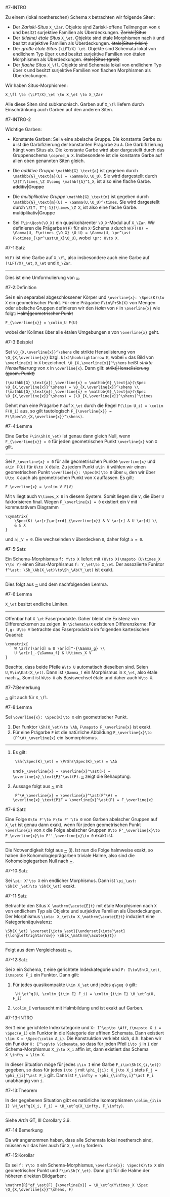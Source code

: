 #7-INTRO

Zu einem (lokal noetherschen) Schema `X` betrachten wir folgende Siten:

* Der *Zariski-Situs* `X_\Zar`. Objekte sind Zariski-offene Teilmengen von `X` und besitzt surjektive Familien als Überdeckungen. ~~Zariski|Situs~~
* Der *(kleine) étale Situs* `X_\et`. Objekte sind étale Morphismen nach `X` und besitzt surjektive Familien als Überdeckungen. ~~étale|Situs (klein)~~
* Der *große étale Situs* `(\LFT/X)_\et`. Objekte sind Schemata lokal von endlichem Typ über `X` und besitzt surjektive Familien von étalen Morphismen als Überdeckungen. ~~étale|Situs (groß)~~
* Der *flache Situs* `X_\fl`. Objekte sind Schemata lokal von endlichem Typ über `X` und besitzt surjektive Familien von flachen Morphismen als Überdeckungen.

Wir haben Situs-Morphismen:

    X_\fl \to (\LFT/X)_\et \to X_\et \to X_\Zar

Alle diese Siten sind subkanonisch. Garben auf `X_\fl` liefern durch Einschränkung auch Garben auf den anderen Siten.

#7-INTRO-2

Wichtige Garben:

* Konstante Garben: Sei `A` eine abelsche Gruppe. Die konstante Garbe zu `A` ist die Garbifizierung der konstanten Prägarbe zu `A`. Die Garbifizierung hängt vom Situs ab. Die konstante Garbe wird aber dargestellt durch das Gruppenschema `\coprod_A X`. Insbesondere ist die konstante Garbe auf allen oben genannten Siten gleich.

* Die *additive Gruppe* `\mathbb{G}_\text{a}` ist gegeben durch `\mathbb{G}_\text{a}(U) = \Gamma(U,\O_U)`. Sie wird dargestellt durch `\Z[T]\times_\Z X\cong \mathbf{A}^1_X`, ist also eine flache Garbe. ~~additiv|Gruppe~~

* Die *multiplikative Gruppe* `\mathbb{G}_\text{m}` ist gegeben durch `\mathbb{G}_\text{m}(U) = \Gamma(U,\O_U)^\times`. Sie wird dargestellt durch `\Z[T, T^{-1}]\times_\Z X`, ist also eine flache Garbe. ~~multiplikativ|Gruppe~~

* Sei `F\in\Qcoh(\O_X)` ein quasikohärenter `\O_X`-Modul auf `X_\Zar`. Wir definieren die Prägarbe `W(F)` für ein `X`-Schema `U` durch `W(F)(U) = \Gamma(U, F\otimes_{\O_X} \O_U) = \Gamma(U, \pr^\ast F\otimes_{\pr^\ast\O_X}\O_U)`, wobei `\pr: U\to X`.

#7-1:Satz

`W(F)` ist eine Garbe auf `X_\fl`, also insbesondere auch eine Garbe auf `(\LFT/X)_\et`, `X_\et` und `X_\Zar`.

---

Dies ist eine Umformulierung von [~](#5-26).

#7-2:Definition

Sei `K` ein separabel abgeschlossener Körper und `\overline{x}: \Spec(K)\to X` ein geometrischer Punkt. Für eine Prägarbe `F\in\PrSh(X)` von Mengen oder abelsche Gruppen definieren wir den *Halm* von `F` in `\overline{x}` wie folgt: ~~Halm|geometrischer Punkt~~

    F_{\overline{x}} = \colim_U F(U)

wobei der Kolimes über alle étalen Umgebungen `U` von `\overline{x}` geht.

#7-3:Beispiel

Sei `\O_{X,\overline{x}}^\shens` die strikte Henselisierung von `\O_{X,\overline{x}}` bzgl. `k(x)\hookrightarrow K`, wobei `x` das Bild von `\overline{x}` in `X` bezeichnet. `\O_{X,\overline{x}}^\shens` heißt *strikte Henselisierung* von `X` in `\overline{x}`. Dann gilt: ~~strikt|Henselisierung (geom. Punkt)~~

    (\mathbb{G}_\text{a})_\overline{x} = \mathbb{G}_\text{a}(\Spec \O_{X,\overline{x}}^\shens) = \O_{X,\overline{x}}^\shens \\
    (\mathbb{G}_\text{m})_\overline{x} = \mathbb{G}_\text{m}(\Spec \O_{X,\overline{x}}^\shens) = (\O_{X,\overline{x}}^\shens)^\times

Dehnt man eine Prägarbe `F` auf `X_\et` durch die Regel `F(\lim U_i) = \colim F(U_i)` aus, so gilt tautologisch `F_{\overline{x}} = F(\Spec\O_{X,\overline{x}}^\shens)`.

#7-4:Lemma

Eine Garbe `F\in\Sh(X_\et)` ist genau dann gleich Null, wenn `F_{\overline{x}} = 0` für jeden geometrischen Punkt `\overline{x}` von `X` gilt.

---

Sei `F_\overline{x} = 0` für alle geometrischen Punkte `\overline{x}` und `a\in F(U)` für `U\to X` étale. Zu jedem Punkt `u\in U` wählen wir einen geometrischen Punkt `\overline{x}: \Spec(K)\to U` über `u`, den wir über `U\to X` auch als geometrischen Punkt von `X` auffassen. Es gilt:

    F_\overline{x} = \colim_V F(V)

Mit `V` liegt auch `V\times_X U` in diesem System. Somit liegen die `V`, die über `U` faktorisieren final. Wegen `F_\overline{x} = 0` existiert ein `V` mit kommutativem Diagramm

    \xymatrix{
        \Spec(K) \ar[r]\ar[rrd]_{\overline{x}} & V \ar[r] & U \ar[d] \\
        & & X
    }

und `a|_V = 0`. Die wechselnden `V` überdecken `U`, daher folgt `a = 0`.

#7-5:Satz

Ein Schema-Morphismus `f: Y\to X` liefert mit `(U\to X)\mapsto (U\times_X Y\to Y)` einen Situs-Morphismus `f: Y_\et\to X_\et`. Der assoziierte Funktor `f^\ast: \Sh_\Ab(X_\et)\to\Sh_\Ab(Y_\et)` ist exakt.

---

Dies folgt aus [~](#3-28) und dem nachfolgenden Lemma.

#7-6:Lemma

`X_\et` besitzt endliche Limiten.

---

Offenbar hat `X_\et` Faserprodukte. Daher bleibt die Existenz von Differenzkernen zu zeigen. In `\Schemata/X` existieren Differenzkerne: Für `f,g: U\to V` betrachte das Faserprodukt `W` im folgenden kartesischen Quadrat:

    \xymatrix{
        W \ar[r]\ar[d] & U \ar[d]^-{\Gamma_g} \\
        U \ar[r]_-{\Gamma_f} & U\times_X V
    }

Beachte, dass beide Pfeile `W\to U` automatisch dieselben sind. Seien `U,V\in\Kat(X_\et)`. Dann ist `\Gamma_f` ein Morphismus in `X_\et`, also étale nach [~](#6-12). Somit ist `W\to U` als Basiswechsel étale und daher auch `W\to X`.

#7-7:Bemerkung

[~](#7-5) gilt auch für `X_\fl`.

#7-8:Lemma

Sei `\overline{x}: \Spec(K)\to X` ein geometrischer Punkt.

1. Der Funktor `\Sh(X_\et)\to \Ab`, `F\mapsto F_\overline{x}` ist exakt.
2. Für eine Prägarbe `F` ist die natürliche Abbildung `F_\overline{x}\to (F^\#)_\overline{x}` ein Isomorphismus.

---

1. Es gilt:

        \Sh(\Spec(K)_\et) = \PrSh(\Spec(K)_\et) = \Ab

    und `F_\overline{x} = \overline{x}^\ast(F) = \overline{x}_\text{P}^\ast(F)`. [~](#7-5) zeigt die Behauptung.

2. Aussage folgt aus [~](#3-27) mit:

        F^\#_\overline{x} = \overline{x}^\ast(F^\#) = \overline{x}_\text{P}F = \overline{x}^\ast(F) = F_\overline{x}

#7-9:Satz

Eine Folge `0\to F'\to F\to F''\to 0` von Garben abelscher Gruppen auf `X_\et` ist genau dann exakt, wenn für jeden geometrischen Punkt `\overline{x}` von `X` die Folge abelscher Gruppen `0\to F'_\overline{x}\to F_\overline{x}\to F''_\overline{x}\to 0` exakt ist.

---

Die Notwendigkeit folgt aus [~](#7-8) (i). Ist nun die Folge halmweise exakt, so haben die Kohomologieprägarben triviale Halme, also sind die Kohomologiegarben Null nach [~](#7-4).

#7-10:Satz

Sei `\pi: X'\to X` ein endlicher Morphismus. Dann ist `\pi_\ast: \Sh(X'_\et)\to \Sh(X_\et)` exakt.

#7-11:Satz

Betrachte den Situs `X_\mathrm{\acute{E}t}` mit étale Morphismen nach `X` von endlichem Typ als Objekte und surjektive Familien als Überdeckungen. Der Morphismus `\iota: X_\et\to X_\mathrm{\acute{E}t}` induziert eine Kategorienäquivalenz:

    \Sh(X_\et) \overset{\iota_\ast}{\underset{\iota^\ast}{\longleftrightarrow}} \Sh(X_\mathrm{\acute{E}t})

---

Folgt aus dem Vergleichssatz [~](#4-24).

#7-12:Satz

Sei `X` ein Schema, `I` eine gerichtete Indexkategorie und `F: I\to\Sh(X_\et)`, `i\mapsto F_i` ein Funktor. Dann gilt:

1. Für jedes quasikompakte `U\in X_\et` und jedes `q\geq 0` gilt:

        \H_\et^q(U, \colim_{i\in I} F_i) = \colim_{i\in I} \H_\et^q(U, F_i)

2. `\colim_I` vertauscht mit Halmbildung und ist exakt auf Garben.

#7-13-INTRO

Sei `I` eine gerichtete Indexkategorie und `X: I^\op\to \Aff`, `i\mapsto X_i = \Spec(A_i)` ein Funktor in die Kategorie der affinen Schemata. Dann existiert `\lim X = \Spec(\colim A_i)`. Die Konstruktion verklebt sich, d.h. haben wir ein Funktor `X: I^\op\to \Schemata`, so dass für jeden Pfeil `i\to j` in `I` der Schema-Morphismus `X_j\to X_i` affin ist, dann existiert das Schema `X_\infty = \lim X`.

In dieser Situation möge für jedes `i\in I` eine Garbe `F_i\in\Sh(X_{i,\et})` gegeben, so dass für jedes `i\to j` mit `\phi_{ji}: X_j\to X_i` stets `F_j = \phi_{ji}^\ast F_i` gilt. Dann ist `F_\infty = \phi_{\infty,i}^\ast F_i` unabhängig von `i`.

#7-13:Theorem

In der gegebenen Situation gibt es natürliche Isomorphismen `\colim_{i\in I} \H_\et^q(X_i, F_i) = \H_\et^q(X_\infty, F_\infty)`.

---

Siehe *Artin* GT, III Corollary 3.9.

#7-14:Bemerkung

Da wir angenommen haben, dass alle Schemata lokal noethersch sind, müssen wir das hier auch für `X_\infty` fordern.

#7-15:Korollar

Es sei `f: Y\to X` ein Schema-Morphismus, `\overline{x}: \Spec(K)\to X` ein geometrischer Punkt und `F\in\Sh(Y_\et)`. Dann gilt für die Halme der höheren direkten Bildgarben:

    \mathrm{R}^qf_\ast(F)_{\overline{x}} = \H_\et^q(Y\times_X \Spec \O_{X,\overline{x}}^\shens, F)
